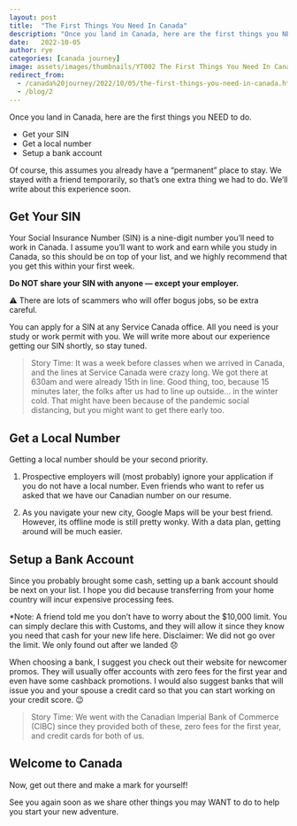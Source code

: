 ```yaml
---
layout: post
title:  "The First Things You Need In Canada"
description: "Once you land in Canada, here are the first things you NEED to do.  Get your SIN Get a local number Setup a bank account…"
date:   2022-10-05 
author: rye
categories: [canada journey]
image: assets/images/thumbnails/YT002 The First Things You Need In Canada.png
redirect_from:
  - /canada%20journey/2022/10/05/the-first-things-you-need-in-canada.html
  - /blog/2
---
```

Once you land in Canada, here are the first things you NEED to do. 

- Get your SIN
- Get a local number
- Setup a bank account

Of course, this assumes you already have a “permanent” place to stay. We stayed with a friend temporarily, so that’s one extra thing we had to do. We’ll write about this experience soon. 

## Get Your SIN

Your Social Insurance Number (SIN) is a nine-digit number you’ll need to work in Canada. I assume you’ll want to work and earn while you study in Canada, so this should be on top of your list, and we highly recommend that you get this within your first week.

**Do NOT share your SIN with anyone — except your employer.**

⚠️ There are lots of scammers who will offer bogus jobs, so be extra careful.  

You can apply for a SIN at any Service Canada office. All you need is your study or work permit with you. We will write more about our experience getting our SIN shortly, so stay tuned. 


> Story Time: It was a week before classes when we arrived in Canada, and the lines at Service Canada were crazy long. We got there at 630am and were already 15th in line. Good thing, too, because 15 minutes later, the folks after us had to line up outside… in the winter cold. That might have been because of the pandemic social distancing, but you might want to get there early too. 

## Get a Local Number

Getting a local number should be your second priority. 

1. Prospective employers will (most probably) ignore your application if you do not have a local number. Even friends who want to refer us asked that we have our Canadian number on our resume.

2. As you navigate your new city, Google Maps will be your best friend. However, its offline mode is still pretty wonky. With a data plan, getting around will be much easier. 

## Setup a Bank Account

Since you probably brought some cash, setting up a bank account should be next on your list. I hope you did because transferring from your home country will incur expensive processing fees. 

*Note: A friend told me you don’t have to worry about the $10,000 limit. You can simply declare this with Customs, and they will allow it since they know you need that cash for your new life here. Disclaimer: We did not go over the limit. We only found out after we landed 😞

When choosing a bank, I suggest you check out their website for newcomer promos. They will usually offer accounts with zero fees for the first year and even have some cashback promotions. I would also suggest banks that will issue you and your spouse a credit card so that you can start working on your credit score. 😉 

> Story Time: We went with the Canadian Imperial Bank of Commerce (CIBC) since they provided both of these, zero fees for the first year, and credit cards for both of us.

## Welcome to Canada

Now, get out there and make a mark for yourself!

See you again soon as we share other things you may WANT to do to help you start your new adventure.